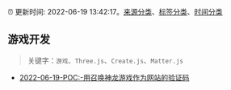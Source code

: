 :alarm_clock: 更新时间: 2022-06-19 13:42:17。[来源分类](../README.md)、[标签分类](../TAGS.md)、[时间分类](../TIMELINE.md)

## 游戏开发


> 关键字：`游戏`、`Three.js`、`Create.js`、`Matter.js`



- [2022-06-19-POC:-用召唤神龙游戏作为网站的验证码](https://www.v2ex.com/t/860672) 